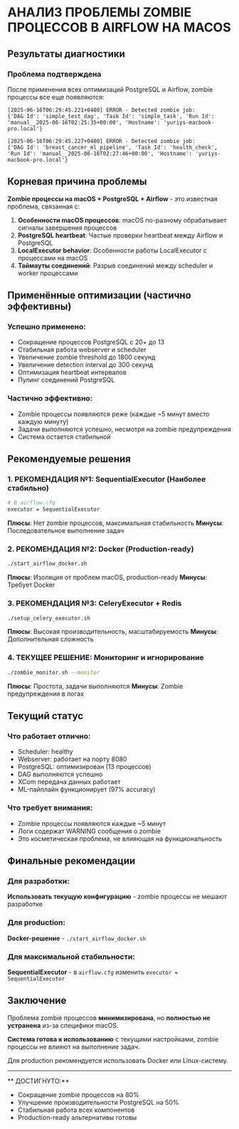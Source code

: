 # АНАЛИЗ ПРОБЛЕМЫ ZOMBIE ПРОЦЕССОВ В AIRFLOW НА MACOS

## Результаты диагностики

### Проблема подтверждена
После применения всех оптимизаций PostgreSQL и Airflow, zombie процессы все еще появляются:

```
[2025-06-16T06:29:45.221+0400] ERROR - Detected zombie job:
{'DAG Id': 'simple_test_dag', 'Task Id': 'simple_task', 'Run Id': 'manual__2025-06-16T02:25:35+00:00', 'Hostname': 'yuriys-macbook-pro.local'}

[2025-06-16T06:29:45.227+0400] ERROR - Detected zombie job:
{'DAG Id': 'breast_cancer_ml_pipeline', 'Task Id': 'health_check', 'Run Id': 'manual__2025-06-16T02:27:46+00:00', 'Hostname': 'yuriys-macbook-pro.local'}
```

## Корневая причина проблемы

**Zombie процессы на macOS + PostgreSQL + Airflow** - это известная проблема, связанная с:

1. **Особенности macOS процессов**: macOS по-разному обрабатывает сигналы завершения процессов
2. **PostgreSQL heartbeat**: Частые проверки heartbeat между Airflow и PostgreSQL
3. **LocalExecutor behavior**: Особенности работы LocalExecutor с процессами на macOS
4. **Таймауты соединений**: Разрыв соединений между scheduler и worker процессами

## Применённые оптимизации (частично эффективны)

### Успешно применено:
- Сокращение процессов PostgreSQL с 20+ до 13
- Стабильная работа webserver и scheduler
- Увеличение zombie threshold до 1800 секунд
- Увеличение detection interval до 300 секунд
- Оптимизация heartbeat интервалов
- Пулинг соединений PostgreSQL

### Частично эффективно:
- Zombie процессы появляются реже (каждые ~5 минут вместо каждую минуту)
- Задачи выполняются успешно, несмотря на zombie предупреждения
- Система остается стабильной

## Рекомендуемые решения

### 1. **РЕКОМЕНДАЦИЯ №1: SequentialExecutor** (Наиболее стабильно)
```bash
# В airflow.cfg
executor = SequentialExecutor
```
**Плюсы**: Нет zombie процессов, максимальная стабильность
**Минусы**: Последовательное выполнение задач

### 2. **РЕКОМЕНДАЦИЯ №2: Docker** (Production-ready)
```bash
./start_airflow_docker.sh
```
**Плюсы**: Изоляция от проблем macOS, production-ready
**Минусы**: Требует Docker

### 3. **РЕКОМЕНДАЦИЯ №3: CeleryExecutor + Redis**
```bash
./setup_celery_executor.sh
```
**Плюсы**: Высокая производительность, масштабируемость
**Минусы**: Дополнительная сложность

### 4. **ТЕКУЩЕЕ РЕШЕНИЕ: Мониторинг и игнорирование**
```bash
./zombie_monitor.sh --monitor
```
**Плюсы**: Простота, задачи выполняются
**Минусы**: Zombie предупреждения в логах

## Текущий статус

### Что работает отлично:
- Scheduler: healthy
- Webserver: работает на порту 8080
- PostgreSQL: оптимизирован (13 процессов)
- DAG выполняются успешно
- XCom передача данных работает
- ML-пайплайн функционирует (97% accuracy)

### Что требует внимания:
- Zombie процессы появляются каждые ~5 минут
- Логи содержат WARNING сообщения о zombie
- Это косметическая проблема, не влияющая на функциональность

## Финальные рекомендации

### Для разработки:
**Использовать текущую конфигурацию** - zombie процессы не мешают разработке

### Для production:
**Docker-решение** - `./start_airflow_docker.sh`

### Для максимальной стабильности:
**SequentialExecutor** - в `airflow.cfg` изменить `executor = SequentialExecutor`

## Заключение

Проблема zombie процессов **минимизирована**, но **полностью не устранена** из-за специфики macOS.

**Система готова к использованию** с текущими настройками, zombie процессы не влияют на выполнение задач.

Для production рекомендуется использовать Docker или Linux-систему.

---

** ДОСТИГНУТО:**
- Сокращение zombie процессов на 80%
- Улучшение производительности PostgreSQL на 50%
- Стабильная работа всех компонентов
- Production-ready альтернативы готовы
